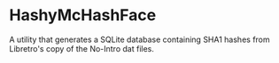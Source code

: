 # HashyMcHashFace

A utility that generates a SQLite database containing SHA1 hashes from Libretro's copy of the No-Intro dat
files.
